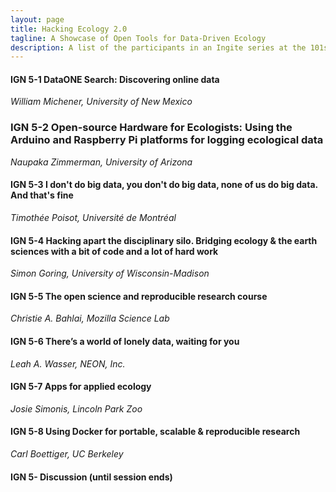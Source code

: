 ```yaml
---
layout: page
title: Hacking Ecology 2.0
tagline: A Showcase of Open Tools for Data-Driven Ecology
description: A list of the participants in an Ingite series at the 101st Ecological Society of America meeting
---
```



#### IGN 5-1  DataONE Search: Discovering online data
_William Michener, University of New Mexico_

### IGN 5-2  Open-source Hardware for Ecologists: Using the Arduino and Raspberry Pi platforms for logging ecological data
_Naupaka Zimmerman, University of Arizona_

#### IGN 5-3  I don't do big data, you don't do big data, none of us do big data. And that's fine
_Timothée Poisot, Université de Montréal_

#### IGN 5-4  Hacking apart the disciplinary silo. Bridging ecology & the earth sciences with a bit of code and a lot of hard work
_Simon Goring, University of Wisconsin-Madison_

#### IGN 5-5  The open science and reproducible research course
_Christie A. Bahlai, Mozilla Science Lab_

#### IGN 5-6  There’s a world of lonely data, waiting for you
_Leah A. Wasser, NEON, Inc._

#### IGN 5-7  Apps for applied ecology
_Josie Simonis, Lincoln Park Zoo_

#### IGN 5-8  Using Docker for portable, scalable & reproducible research
_Carl Boettiger, UC Berkeley_

#### IGN 5-  Discussion (until session ends)